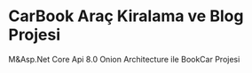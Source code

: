 <h1 id="CarBook">CarBook Araç Kiralama ve Blog Projesi</h1>
<p>M&amp;Asp.Net Core Api 8.0 Onion Architecture ile BookCar Projesi</p>
